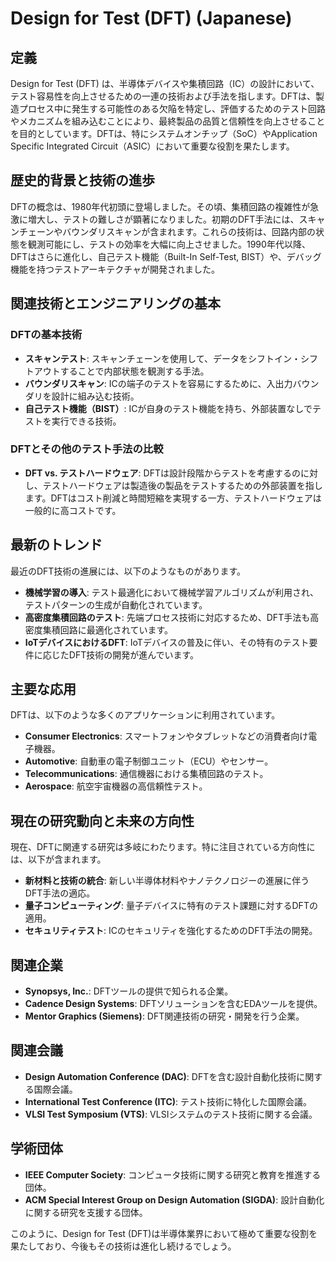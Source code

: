 # Design for Test (DFT) (Japanese)

## 定義

Design for Test (DFT) は、半導体デバイスや集積回路（IC）の設計において、テスト容易性を向上させるための一連の技術および手法を指します。DFTは、製造プロセス中に発生する可能性のある欠陥を特定し、評価するためのテスト回路やメカニズムを組み込むことにより、最終製品の品質と信頼性を向上させることを目的としています。DFTは、特にシステムオンチップ（SoC）やApplication Specific Integrated Circuit（ASIC）において重要な役割を果たします。

## 歴史的背景と技術の進歩

DFTの概念は、1980年代初頭に登場しました。その頃、集積回路の複雑性が急激に増大し、テストの難しさが顕著になりました。初期のDFT手法には、スキャンチェーンやバウンダリスキャンが含まれます。これらの技術は、回路内部の状態を観測可能にし、テストの効率を大幅に向上させました。1990年代以降、DFTはさらに進化し、自己テスト機能（Built-In Self-Test, BIST）や、デバッグ機能を持つテストアーキテクチャが開発されました。

## 関連技術とエンジニアリングの基本

### DFTの基本技術

- **スキャンテスト**: スキャンチェーンを使用して、データをシフトイン・シフトアウトすることで内部状態を観測する手法。
- **バウンダリスキャン**: ICの端子のテストを容易にするために、入出力バウンダリを設計に組み込む技術。
- **自己テスト機能（BIST）**: ICが自身のテスト機能を持ち、外部装置なしでテストを実行できる技術。

### DFTとその他のテスト手法の比較

- **DFT vs. テストハードウェア**: DFTは設計段階からテストを考慮するのに対し、テストハードウェアは製造後の製品をテストするための外部装置を指します。DFTはコスト削減と時間短縮を実現する一方、テストハードウェアは一般的に高コストです。

## 最新のトレンド

最近のDFT技術の進展には、以下のようなものがあります。

- **機械学習の導入**: テスト最適化において機械学習アルゴリズムが利用され、テストパターンの生成が自動化されています。
- **高密度集積回路のテスト**: 先端プロセス技術に対応するため、DFT手法も高密度集積回路に最適化されています。
- **IoTデバイスにおけるDFT**: IoTデバイスの普及に伴い、その特有のテスト要件に応じたDFT技術の開発が進んでいます。

## 主要な応用

DFTは、以下のような多くのアプリケーションに利用されています。

- **Consumer Electronics**: スマートフォンやタブレットなどの消費者向け電子機器。
- **Automotive**: 自動車の電子制御ユニット（ECU）やセンサー。
- **Telecommunications**: 通信機器における集積回路のテスト。
- **Aerospace**: 航空宇宙機器の高信頼性テスト。

## 現在の研究動向と未来の方向性

現在、DFTに関連する研究は多岐にわたります。特に注目されている方向性には、以下が含まれます。

- **新材料と技術の統合**: 新しい半導体材料やナノテクノロジーの進展に伴うDFT手法の適応。
- **量子コンピューティング**: 量子デバイスに特有のテスト課題に対するDFTの適用。
- **セキュリティテスト**: ICのセキュリティを強化するためのDFT手法の開発。

## 関連企業

- **Synopsys, Inc.**: DFTツールの提供で知られる企業。
- **Cadence Design Systems**: DFTソリューションを含むEDAツールを提供。
- **Mentor Graphics (Siemens)**: DFT関連技術の研究・開発を行う企業。

## 関連会議

- **Design Automation Conference (DAC)**: DFTを含む設計自動化技術に関する国際会議。
- **International Test Conference (ITC)**: テスト技術に特化した国際会議。
- **VLSI Test Symposium (VTS)**: VLSIシステムのテスト技術に関する会議。

## 学術団体

- **IEEE Computer Society**: コンピュータ技術に関する研究と教育を推進する団体。
- **ACM Special Interest Group on Design Automation (SIGDA)**: 設計自動化に関する研究を支援する団体。

このように、Design for Test (DFT)は半導体業界において極めて重要な役割を果たしており、今後もその技術は進化し続けるでしょう。